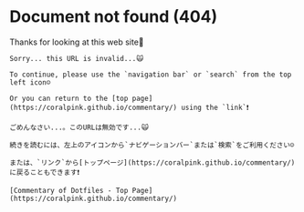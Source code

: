 # Document not found (404)

Thanks for looking at this web site🤗

```admonish warning
Sorry... this URL is invalid...🙀

To continue, please use the `navigation bar` or `search` from the top left icon☺️

Or you can return to the [top page](https://coralpink.github.io/commentary/) using the `link`❗
```

```admonish warning title=""
ごめんなさい...。このURLは無効です...🙀

続きを読むには、左上のアイコンから`ナビゲーションバー`または`検索`をご利用ください☺️

または、`リンク`から[トップページ](https://coralpink.github.io/commentary/)に戻ることもできます❗
```

```admonish info title=""
[Commentary of Dotfiles - Top Page](https://coralpink.github.io/commentary/)
```
